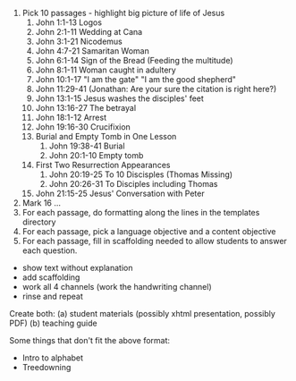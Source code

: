 1. Pick 10 passages - highlight big picture of life of Jesus
    1. John 1:1-13 Logos
    1. John 2:1-11 Wedding at Cana
    1. John 3:1-21 Nicodemus
    1. John 4:7-21 Samaritan Woman
    1. John 6:1-14 Sign of the Bread (Feeding the multitude)
    1. John 8:1-11 Woman caught in adultery
    1. John 10:1-17 "I am the gate" "I am the good shepherd"
    1. John 11:29-41 (Jonathan: Are your sure the citation is right here?)
    1. John 13:1-15 Jesus washes the disciples' feet
    1. John 13:16-27 The betrayal
    1. John 18:1-12 Arrest
    1. John 19:16-30 Crucifixion
    1. Burial and Empty Tomb in One Lesson
        1. John 19:38-41 Burial
        1. John 20:1-10 Empty tomb
    1. First Two Resurrection Appearances
        1. John 20:19-25 To 10 Discisples (Thomas Missing)
        1. John 20:26-31 To Disciples including Thomas
    1. John 21:15-25 Jesus' Conversation with Peter
  1. Mark 16
  ...
2. For each passage, do formatting along the lines in the templates directory
3. For each passage, pick a language objective and a content objective
4. For each passage, fill in scaffolding needed to allow students to answer each question. 
  - show text without explanation
  - add scaffolding 
  - work all 4 channels (work the handwriting channel)
  - rinse and repeat

Create both:  (a) student materials (possibly xhtml presentation, possibly PDF)
(b) teaching guide



Some things that don't fit the above format:

- Intro to alphabet
- Treedowning
